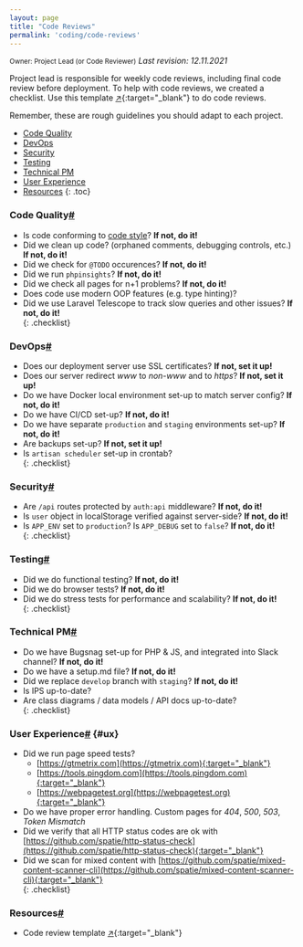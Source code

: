 ```yaml
---
layout: page
title: "Code Reviews"
permalink: 'coding/code-reviews'
---
```

<small class="owner">Owner: Project Lead (or Code Reviewer)</small> _Last revision: 12.11.2021_

Project lead is responsible for weekly code reviews, including final code review before deployment. To help with code reviews, we created a checklist. Use this template [&#x2197;](http://bit.ly/30Z3fLP){:target="_blank"} to do code reviews.

Remember, these are rough guidelines you should adapt to each project.

- [Code Quality](#code-quality)
- [DevOps](#devops)
- [Security](#security)
- [Testing](#testing)
- [Technical PM](#technical-pm)
- [User Experience](#ux)
- [Resources](#resources)
{: .toc}

### Code Quality[#](#code-quality)
- Is code conforming to [code style](/coding)? **If not, do it!**
- Did we clean up code? (orphaned comments, debugging controls, etc.) **If not, do it!**
- Did we check for `@TODO` occurences? **If not, do it!**
- Did we run `phpinsights`? **If not, do it!**
- Did we check all pages for n+1 problems? **If not, do it!**
- Does code use modern OOP features (e.g. type hinting)?
- Did we use Laravel Telescope to track slow queries and other issues? **If not, do it!**    
{: .checklist}

### DevOps[#](#devops)
- Does our deployment server use SSL certificates? **If not, set it up!**
- Does our server redirect *www* to *non-www* and to *https*? **If not, set it up!**
- Do we have Docker local environment set-up to match server config? **If not, do it!**
- Do we have CI/CD set-up? **If not, do it!**
- Do we have separate `production` and `staging` environments set-up? **If not, do it!**
- Are backups set-up? **If not, set it up!**
- Is `artisan scheduler` set-up in crontab?    
{: .checklist}

### Security[#](#security)
- Are `/api` routes protected by `auth:api` middleware? **If not, do it!** 
- Is `user` object in localStorage verified against server-side? **If not, do it!**
- Is `APP_ENV` set to `production`? Is `APP_DEBUG` set to `false`? **If not, do it!**    
{: .checklist}

### Testing[#](#testing)
- Did we do functional testing? **If not, do it!**
- Did we do browser tests? **If not, do it!**
- Did we do stress tests for performance and scalability? **If not, do it!**    
{: .checklist}

### Technical PM[#](#technical-pm)
- Do we have Bugsnag set-up for PHP & JS, and integrated into Slack channel? **If not, do it!**
- Do we have a setup.md file? **If not, do it!**
- Did we replace `develop` branch with `staging`? **If not, do it!**
- Is IPS up-to-date?
- Are class diagrams / data models / API docs up-to-date?    
{: .checklist}

### User Experience[#](#ux) {#ux}
- Did we run page speed tests?
    - [https://gtmetrix.com](https://gtmetrix.com){:target="_blank"}
    - [https://tools.pingdom.com](https://tools.pingdom.com){:target="_blank"}
    - [https://webpagetest.org](https://webpagetest.org){:target="_blank"}
- Do we have proper error handling. Custom pages for *404*, *500*, *503*, *Token Mismatch*
- Did we verify that all HTTP status codes are ok with [https://github.com/spatie/http-status-check](https://github.com/spatie/http-status-check){:target="_blank"}
- Did we scan for mixed content with [https://github.com/spatie/mixed-content-scanner-cli](https://github.com/spatie/mixed-content-scanner-cli){:target="_blank"}    
{: .checklist}
    
### Resources[#](#resources)
- Code review template [&#x2197;](http://bit.ly/30Z3fLP){:target="_blank"}